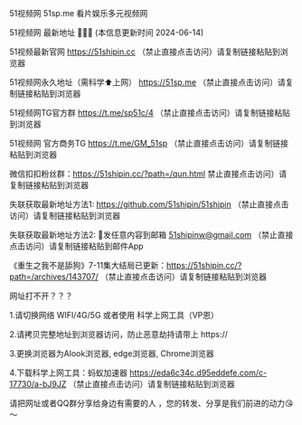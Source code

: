 51视频网 51sp.me 看片娱乐多元视频网

51视频网 最新地址 🍉🍉🍉 (本信息更新时间 2024-06-14)

51视频最新官网 https://51shipin.cc （禁止直接点击访问）请复制链接粘贴到浏览器

51视频网永久地址（需科学⬆️上网） https://51sp.me （禁止直接点击访问）请复制链接粘贴到浏览器

51视频网TG官方群 https://t.me/sp51c/4 （禁止直接点击访问）请复制链接粘贴到浏览器

51视频网 官方商务TG https://t.me/GM_51sp （禁止直接点击访问）请复制链接粘贴到浏览器

微信扣扣粉丝群：https://51shipin.cc/?path=/qun.html 禁止直接点击访问）请复制链接粘贴到浏览器

失联获取最新地址方法1: https://github.com/51shipin/51shipin （禁止直接点击访问）请复制链接粘贴到浏览器

失联获取最新地址方法2: 📧发任意内容到邮箱 51shipinw@gmail.com （禁止直接点击访问）请复制链接粘贴到邮件App

《重生之我不是舔狗》7-11集大结局已更新：https://51shipin.cc/?path=/archives/143707/ （禁止直接点击访问）请复制链接粘贴到浏览器

网址打不开？？？

1.请切换网络 WIFI/4G/5G 或者使用 科学上网工具（VP恩）

2.请拷贝完整地址到浏览器访问，防止恶意劫持请带上 https://

3.更换浏览器为Alook浏览器, edge浏览器, Chrome浏览器

4.下载科学上网工具：蚂蚁加速器 https://eda6c34c.d95eddefe.com/c-17730/a-bJ9JZ （禁止直接点击访问）请复制链接粘贴到浏览器

请把网址或者QQ群分享给身边有需要的人 ，您的转发、分享是我们前进的动力😘～

